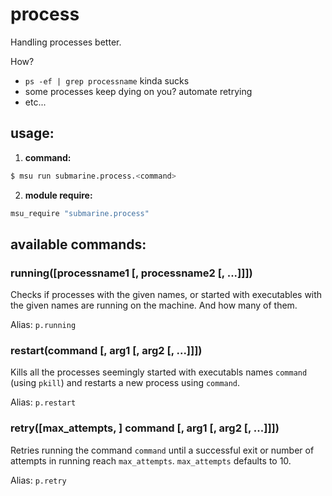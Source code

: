 
# process

Handling processes better.

How?

* `ps -ef | grep processname` kinda sucks
* some processes keep dying on you? automate retrying
* etc...


## usage:

1. **command:**

  ```bash
  $ msu run submarine.process.<command>
  ```

2. **module require:**

  ```bash
  msu_require "submarine.process"
  ```


## available commands:

### running([processname1 [, processname2 [, ...]]])

Checks if processes with the given names, or started with executables with the given names are running on the machine. And how many of them.

Alias: `p.running`


### restart(command [, arg1 [, arg2 [, ...]]])

Kills all the processes seemingly started with executabls names `command` (using `pkill`) and restarts a new process using `command`.

Alias: `p.restart`


### retry([max_attempts, ] command [, arg1 [, arg2 [, ...]]])

Retries running the command `command` until a successful exit or number of attempts in running reach `max_attempts`. `max_attempts` defaults to 10.

Alias: `p.retry`
